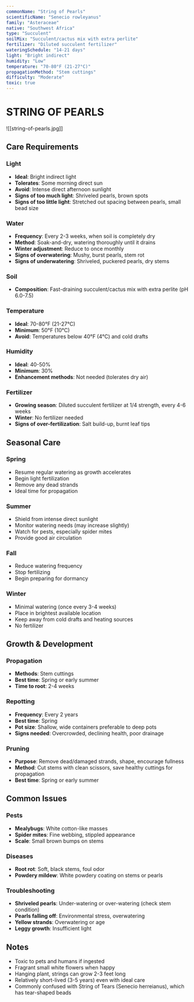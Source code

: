 ```yaml
---
commonName: "String of Pearls"
scientificName: "Senecio rowleyanus"
family: "Asteraceae"
native: "Southwest Africa"
type: "Succulent"
soilMix: "Succulent/cactus mix with extra perlite"
fertilizer: "Diluted succulent fertilizer"
wateringSchedule: "14-21 days"
light: "Bright indirect"
humidity: "Low"
temperature: "70-80°F (21-27°C)"
propagationMethod: "Stem cuttings"
difficulty: "Moderate"
toxic: true
---
```


# STRING OF PEARLS
![[string-of-pearls.jpg]]

## Care Requirements

### Light
- **Ideal**: Bright indirect light
- **Tolerates**: Some morning direct sun
- **Avoid**: Intense direct afternoon sunlight
- **Signs of too much light**: Shriveled pearls, brown spots
- **Signs of too little light**: Stretched out spacing between pearls, small bead size

### Water
- **Frequency**: Every 2-3 weeks, when soil is completely dry
- **Method**: Soak-and-dry, watering thoroughly until it drains
- **Winter adjustment**: Reduce to once monthly
- **Signs of overwatering**: Mushy, burst pearls, stem rot
- **Signs of underwatering**: Shriveled, puckered pearls, dry stems

### Soil
- **Composition**: Fast-draining succulent/cactus mix with extra perlite (pH 6.0-7.5)

### Temperature
- **Ideal**: 70-80°F (21-27°C)
- **Minimum**: 50°F (10°C)
- **Avoid**: Temperatures below 40°F (4°C) and cold drafts

### Humidity
- **Ideal**: 40-50%
- **Minimum**: 30%
- **Enhancement methods**: Not needed (tolerates dry air)

### Fertilizer
- **Growing season**: Diluted succulent fertilizer at 1/4 strength, every 4-6 weeks
- **Winter**: No fertilizer needed
- **Signs of over-fertilization**: Salt build-up, burnt leaf tips

## Seasonal Care

### Spring
- Resume regular watering as growth accelerates
- Begin light fertilization
- Remove any dead strands
- Ideal time for propagation

### Summer
- Shield from intense direct sunlight
- Monitor watering needs (may increase slightly)
- Watch for pests, especially spider mites
- Provide good air circulation

### Fall
- Reduce watering frequency
- Stop fertilizing
- Begin preparing for dormancy

### Winter
- Minimal watering (once every 3-4 weeks)
- Place in brightest available location
- Keep away from cold drafts and heating sources
- No fertilizer

## Growth & Development

### Propagation
- **Methods**: Stem cuttings
- **Best time**: Spring or early summer
- **Time to root**: 2-4 weeks

### Repotting
- **Frequency**: Every 2 years
- **Best time**: Spring
- **Pot size**: Shallow, wide containers preferable to deep pots
- **Signs needed**: Overcrowded, declining health, poor drainage

### Pruning
- **Purpose**: Remove dead/damaged strands, shape, encourage fullness
- **Method**: Cut stems with clean scissors, save healthy cuttings for propagation
- **Best time**: Spring or early summer

## Common Issues

### Pests
- **Mealybugs**: White cotton-like masses
- **Spider mites**: Fine webbing, stippled appearance
- **Scale**: Small brown bumps on stems

### Diseases
- **Root rot**: Soft, black stems, foul odor
- **Powdery mildew**: White powdery coating on stems or pearls

### Troubleshooting
- **Shriveled pearls**: Under-watering or over-watering (check stem condition)
- **Pearls falling off**: Environmental stress, overwatering
- **Yellow strands**: Overwatering or age
- **Leggy growth**: Insufficient light

## Notes
- Toxic to pets and humans if ingested
- Fragrant small white flowers when happy
- Hanging plant, strings can grow 2-3 feet long
- Relatively short-lived (3-5 years) even with ideal care
- Commonly confused with String of Tears (Senecio herreianus), which has tear-shaped beads